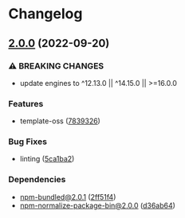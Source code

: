 # Changelog

## [2.0.0](https://github.com/npm/installed-package-contents/compare/v1.0.7...v2.0.0) (2022-09-20)


### ⚠ BREAKING CHANGES

* update engines to ^12.13.0 || ^14.15.0 || >=16.0.0

### Features

* template-oss ([7839326](https://github.com/npm/installed-package-contents/commit/78393260db7c806d69087a174f2e393d9e961dc2))


### Bug Fixes

* linting ([5ca1ba2](https://github.com/npm/installed-package-contents/commit/5ca1ba291053cae7ec41031214762b484ddc0ebb))


### Dependencies

* npm-bundled@2.0.1 ([2ff51f4](https://github.com/npm/installed-package-contents/commit/2ff51f40e8a0391ef07b2d6b6629b1504f8f76cd))
* npm-normalize-package-bin@2.0.0 ([d36ab64](https://github.com/npm/installed-package-contents/commit/d36ab648eae592a66c1e7689a2983ab6bc244f8e))
